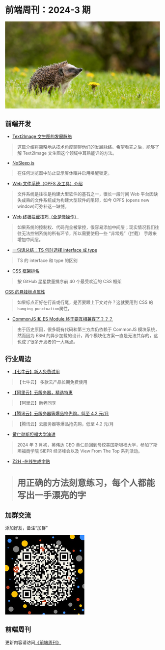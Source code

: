 # 前端周刊：2024-3 期

[![](../img/bing/20240408.jpeg?imageMogr2/thumbnail/960x)](https://www.bing.com/search?q=%E8%A5%BF%E6%AC%A7%E5%88%BA%E7%8C%AC)

## 前端开发

- [Text2Image 文生图的发展脉络](https://www.yuque.com/xinntao/nm1yxs/wvritz5ulgv3qriu)

> 这篇介绍将简略地从技术角度聊聊他们的发展脉络。希望看完之后，能够了解 Text2Image 文生图这个领域中耳熟能详的方法。

- [NoSleep.js](https://github.com/richtr/NoSleep.js/)

> 在任何浏览器中防止显示屏休眠并启用唤醒锁定。

- [Web 文件系统（OPFS 及工具）介绍](https://hughfenghen.github.io/posts/2024/03/14/web-storage-and-opfs/)

> 文件系统是往往是构建大型软件的基石之一，很长一段时间 Web 平台因缺失成熟的文件系统成为构建大型软件的阻碍，如今 OPFS (opens new window)可弥补这一缺憾。

- [Web 终极拦截技巧（全是骚操作）](https://hughfenghen.github.io/posts/2023/12/23/web-spy/)

> 如果系统的控制权、代码完全被掌控，很容易添加中间层；现实情况我们往往无法控制系统的所有环节，所以需要使用一些 “非常规”（拦截） 手段来增加中间层。

- [一句话总结：TS 何时选择 interface 或 type](https://hughfenghen.github.io/posts/2024/02/17/ts-choose-interface-type/)

> TS 的 interface 和 type 的区别

- [CSS 框架排名](https://www.ruanyifeng.com/blog/2024/03/weekly-issue-295.html)

> 按 GitHub 星星数量排序前 40 个最受欢迎的 CSS 框架

[CSS 的悬挂标点属性](https://www.ruanyifeng.com/blog/2024/03/weekly-issue-294.html)

> 如果标点正好在行首或行尾，是否要跟上下文对齐？这就要用到 CSS 的`hanging-punctuation`属性。

- [CommonJS 和 ES Module 终于要互相兼容了？？？](https://mp.weixin.qq.com/s/0_JtlCDOgF6Q_7dWDFtXAw)

> 由于历史原因，很多既有代码和第三方库仍依赖于 CommonJS 模块系统，然而因为 ESM 的异步加载的设计，两个模块化方案一直是无法共存的，这也成了很多开发者的一大痛点。

## 行业周边

- [【七牛云】新人免费试用](https://s.qiniu.com/vmUnIr)

> 【七牛云】 多款云产品长期免费使用

- [【阿里云】云服务器，精选特惠](https://www.aliyun.com/daily-act/ecs/activity_selection?userCode=y31qmczl)

> 【阿里云】新老同享

- [【腾讯云】云服务器等爆品抢先购，低至 4.2 元/月](https://cloud.tencent.com/act/cps/redirect?redirect=2446&cps_key=55b0d6026f97f5980bceec15fcefa0af&from=console)

> 【腾讯云】云服务器等爆品抢先购，低至 4.2 元/月

- [黄仁勋斯坦福大学演讲](https://www.ruanyifeng.com/blog/2024/03/weekly-issue-293.html)

> 2024 年 3 月初，英伟达 CEO 黄仁勋回到母校美国斯坦福大学，参加了斯坦福商学院 SIEPR 经济峰会以及 View From The Top 系列活动。

- [Z2H -在线生成字贴](https://paper.z2h.cn/)

> # 用正确的方法刻意练习，每个人都能写出一手漂亮的字

## 加群交流

添加好友，备注“加群”

![refned_x](../img/a/refined-x.jpg)

## 前端周刊

更新内容请访问[《前端周刊》](https://frontend-weekly.com/)
